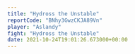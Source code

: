 ```yaml
---
title: "Hydross the Unstable"
reportCode: "BNhy3GwzCKJA89Vn"
player: "Aslandy"
fight: "Hydross the Unstable"
date: 2021-10-24T19:01:26.673000+00:00
---
```

